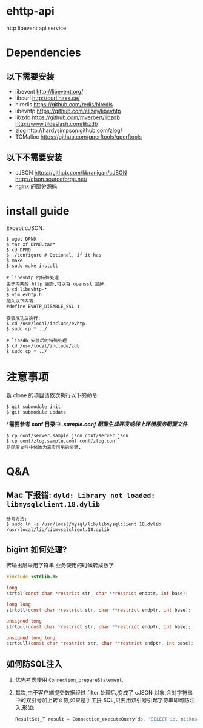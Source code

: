# ehttp-api
http libevent api service

# Dependencies

## 以下需要安装
- libevent http://libevent.org/
- libcurl http://curl.haxx.se/
- hiredis https://github.com/redis/hiredis
- libevhtp https://github.com/ellzey/libevhtp
- libzdb https://github.com/mverbert/libzdb http://www.tildeslash.com/libzdb
- zlog http://hardysimpson.github.com/zlog/
- TCMalloc https://github.com/gperftools/gperftools

## 以下不需要安装
- cJSON https://github.com/kbranigan/cJSON http://cjson.sourceforge.net/
- nginx 的部分源码

# install guide

Except cJSON:

```
$ wget DPND
$ tar xf DPND.tar*
$ cd DPND
$ ./configure # Optional, if it has
$ make
$ sudo make install

# libevhtp 的特殊处理
由于内网的 http 服务,可以将 openssl 禁掉.
$ cd libevhtp-*
$ vim evhtp.h
加入以下内容:
#define EVHTP_DISABLE_SSL 1

安装成功后执行:
$ cd /usr/local/include/evhtp
$ sudo cp * ../

# libzdb 安装后的特殊处理
$ cd /usr/local/include/zdb
$ sudo cp * ../
```

# 注意事项

新 clone 的项目请依次执行以下的命令:

```
$ git submodule init
$ git submodule update
```

***需要参考 conf 目录中 *.sample.conf 配置生成开发或线上环境服务配置文件.***

```
$ cp conf/server.sample.json conf/server.json
$ cp conf/zlog.sample.conf conf/zlog.conf
将配置文件中修改为真实可用的资源.
```

# Q&A

## Mac 下报错: `dyld: Library not loaded: libmysqlclient.18.dylib`

```
参考方法:
$ sudo ln -s /usr/local/mysql/lib/libmysqlclient.18.dylib /usr/local/lib/libmysqlclient.18.dylib
```

## bigint 如何处理?

传输出层采用字符串,业务使用的时候转成数字.

```c
#include <stdlib.h>

long
strtol(const char *restrict str, char **restrict endptr, int base);

long long
strtoll(const char *restrict str, char **restrict endptr, int base);

unsigned long
strtoul(const char *restrict str, char **restrict endptr, int base);

unsigned long long
strtoull(const char *restrict str, char **restrict endptr, int base);
```

## 如何防SQL注入

1. 优先考虑使用 `Connection_prepareStatement`.
2. 其次,由于客户端提交数据经过 filter 处理后,变成了 cJSON 对象,会对字符串中的双引号加上转义符,如果是手工拼 SQL,只要用双引号引起字符串即可防注入.形如:

    ```c
    ResultSet_T result = Connection_executeQuery(db, "SELECT id, nickname, mobile, email FROM demo WHERE email = \"%s\"", email->valuestring);
    ```

